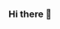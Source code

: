 ### Hi there 👋

<!--
**dalgobbopat/dalgobbopat** is a ✨ _special_ ✨ repository because its `README.md` (this file) appears on your GitHub profile.

Here are some ideas to get you started:

- 🔭 I’m currently working on my Eccomerce Website
- 🌱 I’m currently learning more about Data Structures and Alogos
- 👯 I’m looking to collaborate on any awesome coding projects!
- 📫 How to reach me: dalgobbojuan@gmail.com
- 😄 Pronouns: He/Him
- ⚡ Fun fact: Boston Sports lover!!
-->
